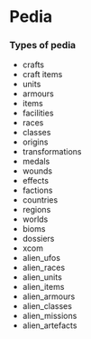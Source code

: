 

# Pedia

### Types of pedia

- crafts
- craft items
- units
- armours
- items
- facilities
- races
- classes
- origins
- transformations
- medals
- wounds
- effects
- factions
- countries
- regions
- worlds
- bioms
- dossiers
- xcom
- alien_ufos
- alien_races
- alien_units
- alien_items
- alien_armours
- alien_classes
- alien_missions
- alien_artefacts